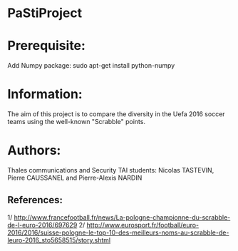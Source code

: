 # PaStiProject

# Prerequisite:
Add Numpy package:
sudo apt-get install python-numpy

# Information:

The aim of this project is to compare the diversity in the Uefa 2016 soccer teams using the well-known "Scrabble" points.

# Authors:

Thales communications and Security TAI students: Nicolas TASTEVIN, Pierre CAUSSANEL and Pierre-Alexis NARDIN

## References:

1/ http://www.francefootball.fr/news/La-pologne-championne-du-scrabble-de-l-euro-2016/697629
2/ http://www.eurosport.fr/football/euro-2016/2016/suisse-pologne-le-top-10-des-meilleurs-noms-au-scrabble-de-leuro-2016_sto5658515/story.shtml

